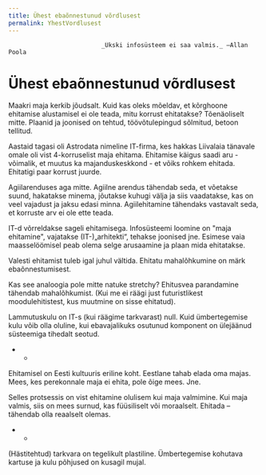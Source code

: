 ```yaml
---
title: Ühest ebaõnnestunud võrdlusest
permalink: YhestVordlusest
---
```



                              _Ükski infosüsteem ei saa valmis._ –Allan Poola

# Ühest ebaõnnestunud võrdlusest

Maakri maja kerkib jõudsalt. Kuid kas oleks mõeldav, et kõrghoone ehitamise alustamisel ei ole teada, mitu korrust ehitatakse? Tõenäoliselt mitte. Plaanid ja joonised on tehtud, töövõtulepingud sõlmitud, betoon tellitud.

Aastaid tagasi oli Astrodata nimeline IT-firma, kes hakkas Liivalaia tänavale omale oli vist 4-korruselist maja ehitama. Ehitamise käigus saadi aru - võimalik, et muutus ka majanduskeskkond - et võiks rohkem ehitada. Ehitatigi paar korrust juurde.

Agiilarenduses aga mitte. Agiilne arendus tähendab seda, et võetakse suund, hakatakse minema, jõutakse kuhugi välja ja siis vaadatakse, kas on veel vajadust ja jaksu edasi minna. Agiilehitamine tähendaks vastavalt seda, et korruste arv ei ole ette teada. 

IT-d võrreldakse sageli ehitamisega. Infosüsteemi loomine on "maja ehitamine", vajatakse (IT-)„arhitekti“, tehakse joonised jne. Esimese vaia maasselöömisel peab olema selge arusaamine ja plaan mida ehitatakse.

Valesti ehitamist tuleb igal juhul vältida. Ehitatu mahalõhkumine on märk ebaõnnestumisest.

Kas see analoogia pole mitte natuke stretchy? Ehitusvea parandamine tähendab mahalõhkumist. (Kui me ei räägi just futuristlikest moodulehitistest, kus muutmine on sisse ehitatud).

Lammutuskulu on IT-s (kui räägime tarkvarast) null. Kuid ümbertegemise kulu võib olla oluline, kui ebavajalikuks osutunud komponent on ülejäänud süsteemiga tihedalt seotud.

* * 

Ehitamisel on Eesti kultuuris eriline koht. Eestlane tahab elada oma majas. Mees, kes perekonnale maja ei ehita, pole õige mees. Jne.

Selles protsessis on vist ehitamine olulisem kui maja valmimine. Kui maja valmis, siis on mees surnud, kas füüsiliselt või moraalselt. Ehitada – tähendab olla reaalselt olemas. 

* *
(Hästitehtud) tarkvara on tegelikult plastiline. Ümbertegemise kohutava kartuse ja kulu põhjused on kusagil mujal.

